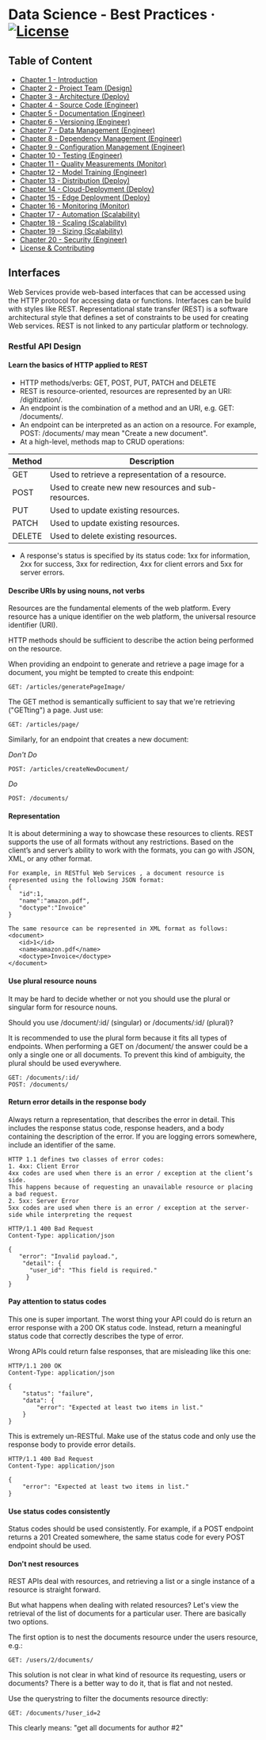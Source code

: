 # Data Science - Best Practices &middot; [![License](https://img.shields.io/badge/license-CC%20BY%204.0-blue)](./LICENSE.txt)

## Table of Content

- [Chapter 1 - Introduction](./readme.md#chapter-1---introduction)
- [Chapter 2 - Project Team (Design)](./project_team.md#chapter-2---project-team)
- [Chapter 3 - Architecture (Deploy)](./architecture.md#chapter-3---architecture)
- [Chapter 4 - Source Code (Engineer)](./source_code.md#chapter-4---source-code)
- [Chapter 5 - Documentation (Engineer)](./documentation.md#chapter-5---documentation)
- [Chapter 6 - Versioning (Engineer)](./versioning.md#chapter-6---versioning)
- [Chapter 7 - Data Management (Engineer)](./data_management.md#chapter-7---data-management)
- [Chapter 8 - Dependency Management (Engineer)](./dependency_management.md#chapter-8---dependency-management)
- [Chapter 9 - Configuration Management (Engineer)](./configuration_management.md#chapter-9---configuration-management)
- [Chapter 10 - Testing (Engineer)](./testing.md#chapter-10---testing)
- [Chapter 11 - Quality Measurements (Monitor)](./quality_measurements.md#chapter-11---quality-measurements)
- [Chapter 12 - Model Training (Engineer)](./model_training.md#chapter-12---model-training)
- [Chapter 13 - Distribution (Deploy)](./distribution.md#chapter-13---distribution)
- [Chapter 14 - Cloud-Deployment (Deploy)](./cloud_deployment.md#chapter-14---cloud-deployment)
- [Chapter 15 - Edge Deployment (Deploy)](./edge_deployment.md#chapter-15---edge-deployment)
- [Chapter 16 - Monitoring (Monitor)](./monitoring.md#chapter-16---monitoring)
- [Chapter 17 - Automation (Scalability)](./automation.md#chapter-17---automation)
- [Chapter 18 - Scaling (Scalability)](./scaling.md#chapter-18---scaling)
- [Chapter 19 - Sizing (Scalability)](./sizing.md#chapter-19---sizing)
- [Chapter 20 - Security (Engineer)](./security.md#chapter-20---security)
- [License & Contributing](./license.md)

## Interfaces

Web Services provide web-based interfaces that can be accessed using the HTTP protocol for accessing data or functions. Interfaces can be build with styles like REST.
Representational state transfer (REST) is a software architectural style that defines a set of constraints to be used for creating Web services. REST is not linked to any particular platform or technology.

### Restful API Design

#### Learn the basics of HTTP applied to REST

- HTTP methods/verbs: GET, POST, PUT, PATCH and DELETE
- REST is resource-oriented, resources are represented by an URI: /digitization/.
- An endpoint is the combination of a method and an URI, e.g. GET: /documents/.
- An endpoint can be interpreted as an action on a resource. For example, POST: /documents/ may mean "Create a new document".
- At a high-level, methods map to CRUD operations: 
  
|   Method      | Description   |
| ------------- | ------------- |
|   GET 	      |  Used to retrieve a representation of a resource.|
|   POST 	      |  Used to create new new resources and sub-resources.|
|   PUT 	      |  Used to update existing resources.|
|   PATCH 	    |  Used to update existing resources.|
|   DELETE 	    |  Used to delete existing resources.|

- A response's status is specified by its status code: 1xx for information, 2xx for success, 3xx for redirection, 4xx for client errors and 5xx for server errors.

#### Describe URIs by using nouns, not verbs

Resources are the fundamental elements of the web platform. Every resource has a unique identifier on the web platform, the universal resource identifier (URI).

HTTP methods should be sufficient to describe the action being performed on the resource.

When providing an endpoint to generate and retrieve a page image for a document, you might be tempted to create this endpoint:

    GET: /articles/generatePageImage/   

The GET method is semantically sufficient to say that we're retrieving ("GETting") a page. Just use:

    GET: /articles/page/

Similarly, for an endpoint that creates a new document:

*Don't Do*

    POST: /articles/createNewDocument/

*Do*

    POST: /documents/

#### Representation

It is about determining a way to showcase these resources to clients. REST supports the use of all formats without any restrictions.
Based on the client’s and server’s ability to work with the formats, you can go with JSON, XML, or any other format.

    For example, in RESTful Web Services , a document resource is represented using the following JSON format:
    { 
       "id":1, 
       "name":"amazon.pdf", 
       "doctype":"Invoice" 
    }

    The same resource can be represented in XML format as follows:
    <document> 
       <id>1</id> 
       <name>amazon.pdf</name>
       <doctype>Invoice</doctype> 
    </document> 


#### Use plural resource nouns

It may be hard to decide whether or not you should use the plural or singular form for resource nouns.

Should you use /document/:id/ (singular) or /documents/:id/ (plural)?

It is recommended to use the plural form because it fits all types of endpoints. When performing a GET on /document/ the answer could be a only a single one or all documents. 
To prevent this kind of ambiguity, the plural should be used everywhere.

    GET: /documents/:id/
    POST: /documents/

#### Return error details in the response body

Always return a representation, that describes the error in detail. This includes the response status code, response headers, and a body containing the description of the error. If you are logging errors somewhere, include an identifier of the same.

    HTTP 1.1 defines two classes of error codes:
    1. 4xx: Client Error
    4xx codes are used when there is an error / exception at the client’s side. 
    This happens because of requesting an unavailable resource or placing a bad request.
    2. 5xx: Server Error
    5xx codes are used when there is an error / exception at the server-side while interpreting the request

    HTTP/1.1 400 Bad Request
    Content-Type: application/json

    {
       "error": "Invalid payload.",
        "detail": {
          "user_id": "This field is required."
         }
    }

#### Pay attention to status codes

This one is super important. The worst thing your API could do is return an error response with a 200 OK status code. Instead, return a meaningful status code that correctly describes the type of error.

Wrong APIs could return false responses, that are misleading like this one:

    HTTP/1.1 200 OK
    Content-Type: application/json

    {
        "status": "failure",
        "data": {
            "error": "Expected at least two items in list."
        }
    }

This is extremely un-RESTful. Make use of the status code and only use the response body to provide error details.

    HTTP/1.1 400 Bad Request
    Content-Type: application/json

    {
        "error": "Expected at least two items in list."
    }

#### Use status codes consistently

Status codes should be used consistently. For example, if a POST endpoint returns a 201 Created somewhere, the same status code for every POST endpoint should be used. 

#### Don't nest resources

REST APIs deal with resources, and retrieving a list or a single instance of a resource is straight forward. 

But what happens when dealing with related resources? Let's view the retrieval of the list of documents for a particular user. There are basically two options.

The first option is to nest the documents resource under the users resource, e.g.:

    GET: /users/2/documents/

This solution is not clear in what kind of resource its requesting, users or documents? There is a better way to do it, that is flat and not nested.

Use the querystring to filter the documents resource directly:

    GET: /documents/?user_id=2

This clearly means: "get all documents for author #2"
